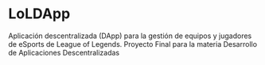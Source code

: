 # LoLDApp
Aplicación descentralizada (DApp) para la gestión de equipos y jugadores de eSports de League of Legends. Proyecto Final para la materia Desarrollo de Aplicaciones Descentralizadas
